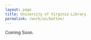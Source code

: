 ```yaml
---
layout: page
title: University of Virginia Library
permalink: /work/ux/batten/
---
```


Coming Soon.

